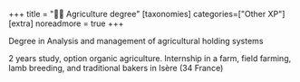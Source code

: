 +++
title = "🧑‍🌾 Agriculture degree"
[taxonomies]
categories=["Other XP"]
[extra]
noreadmore = true
+++

Degree in Analysis and management of agricultural holding systems

2 years study, option organic agriculture. Internship in a farm, field farming, lamb breeding, and traditional bakers in Isère (34 France)

<!-- more -->